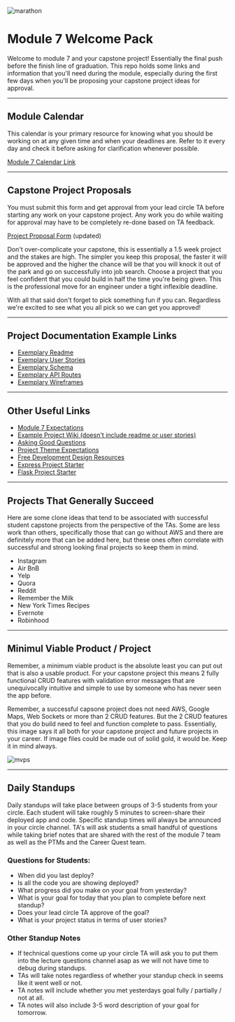 <!-- ![welcome](https://gifimage.net/wp-content/uploads/2017/09/animated-welcome-gif-12.gif) -->
![marathon](https://external-content.duckduckgo.com/iu/?u=http%3A%2F%2Fcdn.lowgif.com%2Fmedium%2F843ae510cfd8baba-ellen-gordon-cpas-4-a-cause-5k-run-walk.gif&f=1&nofb=1)

# Module 7 Welcome Pack

Welcome to module 7 and your capstone project! Essentially the final push before the finish line of graduation. This repo holds some links and information that you'll need during the module, especially during the first few days when you'll be proposing your capstone project ideas for approval.

---

## Module Calendar

This calendar is your primary resource for knowing what you should be working on at any given time and when your deadlines are. Refer to it every day and check it before asking for clarification whenever possible. 

[Module 7 Calendar Link](https://calendar.google.com/calendar/u/0/embed?src=c_al83m9o7es4b69frh3mk41ia68@group.calendar.google.com&ctz=America/Los_Angeles)

---

## Capstone Project Proposals

You must submit this form and get approval from your lead circle TA before starting any work on your capstone project. Any work you do while waiting for approval may have to be completely re-done based on TA feedback.

[Project Proposal Form](https://docs.google.com/forms/d/e/1FAIpQLSeGVXOG9IKf3iGPWZRcSMEepB8eS5xQEt4nGhmoFhQBBBBSWA/viewform?usp=sf_link) (updated)

Don't over-complicate your capstone, this is essentially a 1.5 week project and the stakes are high. The simpler you keep this proposal, the faster it will be approved and the higher the chance will be that you will knock it out of the park and go on successfully into job search. Choose a project that you feel confident that you could build in half the time you're being given. This is the professional move for an engineer under a tight inflexible deadline.

With all that said don't forget to pick something fun if you can. Regardless we're excited to see what you all pick so we can get you approved!

---

## Project Documentation Example Links

* [Exemplary Readme](https://github.com/sezder/HQ/blob/main/README.md)
* [Exemplary User Stories](https://github.com/sezder/HQ/wiki/User-Stories)
* [Exemplary Schema](https://github.com/chrisoney/mercenary-review/wiki/Database-Schema-and-Backend-Routes)
* [Exemplary API Routes](https://github.com/sezder/HQ/wiki/API-Routes)
* [Exemplary Wireframes](https://github.com/chrisoney/mercenary-review/wiki/Wireframes-and-Front-End-Routes)

<!-- [user stories requirements](https://docs.google.com/document/d/1LzfYEuvd-WcHkGVycn1d95kXgoIbvrAyzAkcR9C8z2g/edit) -->

---

## Other Useful Links

* [Module 7 Expectations](https://hackmd.io/@jwarren/Sycd24fId)
* [Example Project Wiki (doesn't include readme or user stories)](https://github.com/chrisoney/mercenary-review/wiki)
* [Asking Good Questions](https://hackmd.io/@jwarren/Hkt6Ew9S_)
* [Project Theme Expectations](https://github.com/tombetthauser/module-7-welcome/blob/main/Project%20Theme%20Expectations%20-%20Student%20Facing%20Discussion.pdf)
* [Free Development Design Resources](https://github.com/bradtraversy/design-resources-for-developers#stock-photos)
* [Express Project Starter](https://drive.google.com/file/d/16wNaP57ICFULb1F3YeZ4MH80hWrUZO8-/view)
* [Flask Project Starter](https://github.com/appacademy-starters/python-project-starter)

<!-- [New Asking Questions Guide with Emojis](https://docs.google.com/document/d/1LMgYJ0TgZBdbE-D7rEQLAXyRWesSJl5aR_H2KPUJhCQ/edit#) -->
<!-- [Leah's Module 6 Link](https://docs.google.com/spreadsheets/d/1GyViJX0PZxBcgtkcurtHMGEgI08YitHX1M_vpHmV1rU/edit#gid=0) -->

---

## Projects That Generally Succeed

Here are some clone ideas that tend to be associated with successful student capstone projects from the perspective of the TAs. Some are less work than others, specifically those that can go without AWS and there are definitely more that can be added here, but these ones often correlate with successful and strong looking final projects so keep them in mind. 

* Instagram
* Air BnB
* Yelp
* Quora
* Reddit
* Remember the Milk
* New York Times Recipes
* Evernote
* Robinhood

---

## Minimul Viable Product / Project

Remember, a minimum viable product is the absolute least you can put out that is also a usable product. For your capstone project this means 2 fully functional CRUD features with validation error messages that are unequivocally intuitive and simple to use by someone who has never seen the app before.

Remember, a successful capsone project does not need AWS, Google Maps, Web Sockets or more than 2 CRUD features. But the 2 CRUD features that you do build need to feel and function complete to pass. Essentially, this image says it all both for your capstone project and future projects in your career. If image files could be made out of solid gold, it would be. Keep it in mind always.

![mvps](https://i.imgur.com/vfIpcWn.png)


---

## Daily Standups

Daily standups will take place between groups of 3-5 students from your circle. Each student will take roughly 5 minutes to screen-share their deployed app and code. Specific standup times will always be announced in your circle channel. TA's will ask students a small handful of questions while taking brief notes that are shared with the rest of the module 7 team as well as the PTMs and the Career Quest team.

### Questions for Students:

* When did you last deploy?
* Is all the code you are showing deployed?
* What progress did you make on your goal from yesterday?
* What is your goal for today that you plan to complete before next standup? 
* Does your lead circle TA approve of the goal?
* What is your project status in terms of user stories?

### Other Standup Notes

* If technical questions come up your circle TA will ask you to put them into the lecture questions channel asap as we will not have time to debug during standups.
* TAs will take notes regardless of whether your standup check in seems like it went well or not.
* TA notes will include whether you met yesterdays goal fully / partially / not at all.
* TA notes will also include 3-5 word description of your goal for tomorrow.
